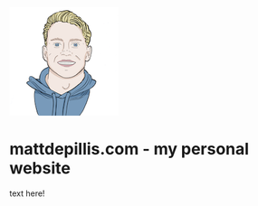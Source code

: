 ![mattdepillis.com logo](public/cartoon-me-192.png)

# mattdepillis.com - my personal website

text here!
